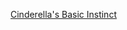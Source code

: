 ---
layout: post
wordpress_id: 1161
wordpress_url: http://noesbueno.com/archives/1161
date: '2011-06-24 20:01:02 -0500'
date_gmt: '2011-06-25 01:01:02 -0500'
body: |
  <p><a href="http://culturepopped.blogspot.com/2011/06/cinderellas-basic-instinct.html">Cinderella's Basic Instinct</a></p>
---